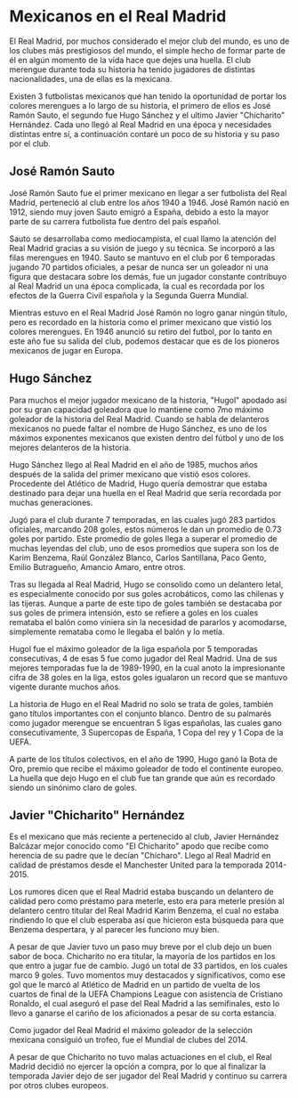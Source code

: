 # Mexicanos en el Real Madrid
El Real Madrid, por muchos considerado el mejor club del mundo, es uno de los clubes más prestigiosos del mundo, el simple hecho de formar parte de él en algún momento de la vida hace que dejes una huella. El club merengue durante toda su historia ha tenido jugadores de distintas nacionalidades, una de ellas es la mexicana.

Existen 3 futbolistas mexicanos que han tenido la oportunidad de portar los colores merengues a lo largo de su historia, el primero de ellos es José Ramón Sauto, el segundo fue Hugo Sánchez y el ultimo Javier "Chicharito" Hernández. Cada uno llegó al Real Madrid en una época y necesidades distintas entre sí, a continuación contaré un poco de su historia y su paso por el club.

## José Ramón Sauto
José Ramón Sauto fue el primer mexicano en llegar a ser futbolista del Real Madrid, perteneció al club entre los años 1940 a 1946. José Ramón nació en 1912, siendo muy joven Sauto emigró a España, debido a esto la mayor parte de su carrera futbolista fue dentro del país español.

Sauto se desarrollaba como mediocampista, el cual llamo la atención del Real Madrid gracias a su visión de juego y su técnica. Se incorporó a las filas merengues en 1940. Sauto se mantuvo en el club por 6 temporadas jugando 70 partidos oficiales, a pesar de nunca ser un goleador ni una figura que destacara sobre los demás, fue un jugador constante contribuyo al Real Madrid un una época complicada, la cual es recordada por los efectos de la Guerra Civil española y la Segunda Guerra Mundial.

Mientras estuvo en el Real Madrid José Ramón no logro ganar ningún título, pero es recordado en la historia como el primer mexicano que vistió los colores merengues. En 1946 anunció su retiro del futbol, por lo tanto en este año fue su salida del club, podemos destacar que es de los pioneros mexicanos de jugar en Europa.

## Hugo Sánchez
Para muchos el mejor jugador mexicano de la historia, "Hugol" apodado así por su gran capacidad goleadora que lo mantiene como 7mo máximo goleador de la historia del Real Madrid. Cuando se habla de delanteros mexicanos no puede faltar el nombre de Hugo Sánchez, es uno de los máximos exponentes mexicanos que existen dentro del fútbol y uno de los mejores delanteros de la historia.

Hugo Sánchez llego al Real Madrid en el año de 1985, muchos años después de la salida del primer mexicano que vistió esos colores. Procedente del Atlético de Madrid, Hugo quería demostrar que estaba destinado para dejar una huella en el Real Madrid que sería recordada por muchas generaciones.

Jugó para el club durante 7 temporadas, en las cuales jugó 283 partidos oficiales, marcando 208 goles, estos números le dan un promedio de 0.73 goles por partido. Este promedio de goles llega a superar el promedio de muchas leyendas del club, uno de esos promedios que supera son los de Karim Benzema, Raúl González Blanco, Carlos Santillana, Paco Gento, Emilio Butragueño, Amancio Amaro, entre otros.

Tras su llegada al Real Madrid, Hugo se consolido como un delantero letal, es especialmente conocido por sus goles acrobáticos, como las chilenas y las tijeras. Aunque a parte de este tipo de goles también se destacaba por sus goles de primera intensión, esto se refiere a goles en los cuales remataba el balón como viniera sin la necesidad de pararlos y acomodarse, simplemente remataba como le llegaba el balón y lo metía.

Hugol fue el máximo goleador de la liga española por 5 temporadas consecutivas, 4 de esas 5 fue como jugador del Real Madrid. Una de sus mejores temporadas fue la de 1989-1990, en la cual anoto la impresionante cifra de 38 goles en la liga, estos goles igualaron un record que se mantuvo vigente durante muchos años.

La historia de Hugo en el Real Madrid no solo se trata de goles, también gano títulos importantes con el conjunto blanco. Dentro de su palmarés como jugador merengue se encuentran 5 ligas españolas, las cuales gano consecutivamente, 3 Supercopas de España, 1 Copa del rey y 1 Copa de la UEFA.

A parte de los títulos colectivos, en el año de 1990, Hugo ganó la Bota de Oro, premio que recibe el máximo goleador de todo el continente europeo. La huella que dejo Hugo en el club fue tan grande que aún es recordado siendo un sinónimo claro de goles.

## Javier "Chicharito" Hernández
Es el mexicano que más reciente a pertenecido al club, Javier Hernández Balcázar mejor conocido como "El Chicharito" apodo que recibe como herencia de su padre que le decían "Chícharo". Llego al Real Madrid en calidad de préstamos desde el Manchester United para la temporada 2014-2015.

Los rumores dicen que el Real Madrid estaba buscando un delantero de calidad pero como préstamo para meterle, esto era para meterle presión al delantero centro titular del Real Madrid Karim Benzema, el cual no estaba rindiendo lo que el club esperaba así que hicieron esta búsqueda para que Benzema despertara, y al parecer les funciono muy bien.

A pesar de que Javier tuvo un paso muy breve por el club dejo un buen sabor de boca. Chicharito no era titular, la mayoría de los partidos en los que entro a jugar fue de cambio. Jugó un total de 33 partidos, en los cuales marco 9 goles. Tuvo momentos muy destacados y significativos, como ese gol que le marcó al Atlético de Madrid en un partido de vuelta de los cuartos de final de la UEFA Champions League con asistencia de Cristiano Ronaldo, el cual aseguró el pase del Real Madrid a las semifinales, esto lo llevo a ganarse el cariño de los aficionados a pesar de su corta estancia.

Como jugador del Real Madrid el máximo goleador de la selección mexicana consiguió un trofeo, fue el Mundial de clubes del 2014.

A pesar de que Chicharito no tuvo malas actuaciones en el club, el Real Madrid decidió no ejercer la opción a compra, por lo que al finalizar la temporada Javier dejo de ser jugador del Real Madrid y continuo su carrera por otros clubes europeos.
